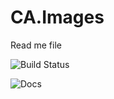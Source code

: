 # CA.Images
Read me file

![Build Status](https://github.com/codeassociate/CA.Images/actions/workflows/BuildAndTest.yml/badge.svg)

![Docs](https://codeassociate.github.io/CA.Images/)
